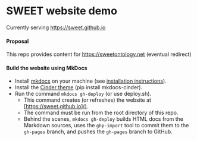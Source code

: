 # SWEET website demo

Currently serving https://sweet.github.io

#### Proposal
This repo provides content for https://sweetontology.net  (eventual redirect)

#### Build the website using MkDocs

* Install [mkdocs](http://mkdocs.org) on your machine (see [installation instructions](http://www.mkdocs.org/#installation)).
* Install the [Cinder theme](https://github.com/chrissimpkins/cinder) (pip install mkdocs-cinder).
* Run the command `mkdocs gh-deploy` (or use deploy.sh).  
    * This command creates (or refreshes) the website at [https://sweet.github.io]().  
    * The command must be run from the root directory of this repo.  
    * Behind the scenes, `mkdocs gh-deploy` builds HTML docs from the Markdown sources, uses the `ghp-import` tool to commit them to the `gh-pages` branch, and pushes the `gh-pages` branch to GitHub.
